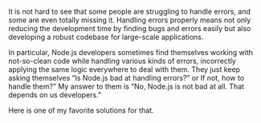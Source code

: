 It is not hard to see that some people are struggling to handle errors, and some are even totally missing it. Handling errors properly means not only reducing the development time by finding bugs and errors easily but also developing a robust codebase for large-scale applications.

In particular, Node.js developers sometimes find themselves working with not-so-clean code while handling various kinds of errors, incorrectly applying the same logic everywhere to deal with them. They just keep asking themselves “Is Node.js bad at handling errors?” or If not, how to handle them?” My answer to them is “No, Node.js is not bad at all. That depends on us developers.”

Here is one of my favorite solutions for that.
